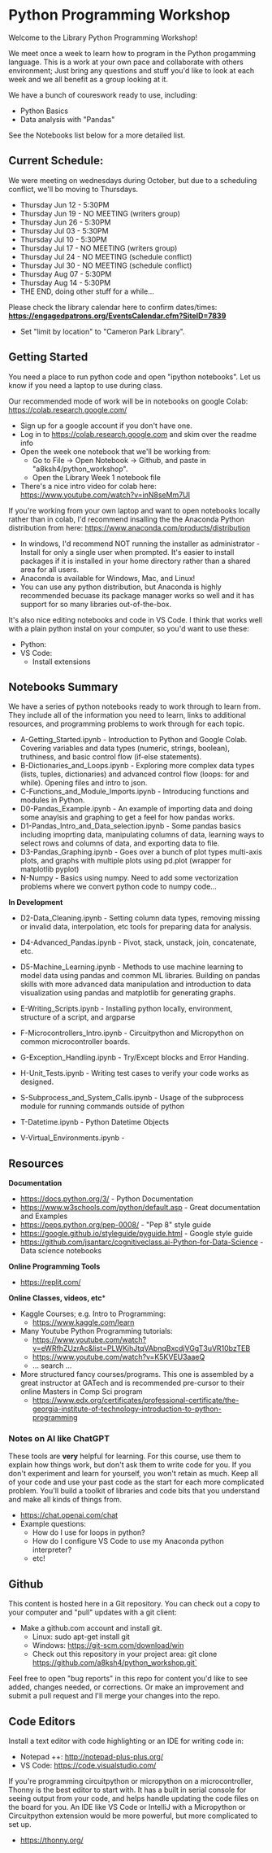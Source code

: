 # Python Programming Workshop

Welcome to the Library Python Programming Workshop!

We meet once a week to learn how to program in the Python progamming language.  This is a work at your own pace and collaborate with others environment; Just bring any questions and stuff you'd like to look at each week and we all benefit as a group looking at it. 

We have a bunch of coureswork ready to use, including:
* Python Basics 
* Data analysis with "Pandas"

See the Notebooks list below for a more detailed list.

## Current Schedule:
We were meeting on wednesdays during October, but due to a scheduling conflict, we'll bo moving to Thursdays.
* Thursday Jun 12 - 5:30PM
* Thursday Jun 19 - NO MEETING (writers group)
* Thursday Jun 26 - 5:30PM
* Thursday Jul 03 - 5:30PM
* Thursday Jul 10 - 5:30PM
* Thursday Jul 17 - NO MEETING (writers group)
* Thursday Jul 24 - NO MEETING (schedule conflict)
* Thursday Jul 30 - NO MEETING (schedule conflict)
* Thursday Aug 07 - 5:30PM
* Thursday Aug 14 - 5:30PM
* THE END, doing other stuff for a while...

Please check the library calendar here to confirm dates/times: **https://engagedpatrons.org/EventsCalendar.cfm?SiteID=7839**
* Set "limit by location" to "Cameron Park Library".

## Getting Started
You need a place to run python code and open "ipython notebooks".  Let us know if you need a laptop to use during class.

Our recommended mode of work will be in notebooks on google Colab: https://colab.research.google.com/
* Sign up for a google account if you don't have one.
* Log in to https://colab.research.google.com and skim over the readme info
* Open the week one notebook that we'll be working from:
  * Go to File -> Open Notebook -> Github, and paste in "a8ksh4/python_workshop".
  * Open the Library Week 1 notebook file
* There's a nice intro video for colab here: https://www.youtube.com/watch?v=inN8seMm7UI
 
If you're working from your own laptop and want to open notebooks locally rather than in colab, I'd recommend insalling the the Anaconda Python distribution from here: https://www.anaconda.com/products/distribution
  * In windows, I'd recommend NOT running the installer as administrator - Install for only a single user when prompted.  It's easier to install packages if it is installed in your home directory rather than a shared area for all users.
  * Anaconda is available for Windows, Mac, and Linux!
  * You can use any python distribution, but Anaconda is highly recommended becuase its package manager works so well and it has support for so many libraries out-of-the-box.

It's also nice editing notebooks and code in VS Code.  I think that works well with a plain python instal on your computer, so you'd want to use these:
* Python: 
* VS Code: 
  * Install extensions

## Notebooks Summary
We have a series of python notebooks ready to work through to learn from.  They include all of the information you need to learn, links to additional resources, and programming problems to work through for each topic.  

* A-Getting_Started.ipynb - Introduction to Python and Google Colab. Covering variables and data types (numeric, strings, boolean), truthiness, and basic control flow (if-else statements).
* B-Dictionaries_and_Loops.ipynb - Exploring more complex data types (lists, tuples, dictionaries) and advanced control flow (loops: for and while).  Opening files and intro to json.
* C-Functions_and_Module_Imports.ipynb - Introducing functions and modules in Python.
* D0-Pandas_Example.ipynb - An example of importing data and doing some anaylsis and graphing to get a feel for how pandas works. 
* D1-Pandas_Intro_and_Data_selection.ipynb - Some pandas basics including imoprting data, manipulating columns of data, learning ways to select rows and columns of data, and exporting data to file. 
* D3-Pandas_Graphing.ipynb - Goes over a bunch of plot types multi-axis plots, and graphs with multiple plots using pd.plot (wrapper for matplotlib pyplot)
* N-Numpy - Basics using numpy.  Need to add some vectorization problems where we convert python code to numpy code...

**In Development**
* D2-Data_Cleaning.ipynb - Setting column data types, removing missing or invalid data, interpolation, etc tools for preparing data for analysis.

* D4-Advanced_Pandas.ipynb - Pivot, stack, unstack, join, concatenate, etc. 
* D5-Machine_Learning.ipynb - Methods to use machine learning to model data using pandas and common ML libraries. Building on pandas skills with more advanced data manipulation and introduction to data visualization using pandas and matplotlib for generating graphs.
* E-Writing_Scripts.ipynb - Installing python locally, environment, structure of a script, and argparse
* F-Microcontrollers_Intro.ipynb - Circuitpython and Micropython on common microcontroller boards.
* G-Exception_Handling.ipynb - Try/Except blocks and Error Handing.
* H-Unit_Tests.ipynb - Writing test cases to verify your code works as designed.
* S-Subprocess_and_System_Calls.ipynb - Usage of the subprocess module for running commands outside of python
* T-Datetime.ipynb - Python Datetime Objects
* V-Virtual_Environments.ipynb - 

## Resources
**Documentation**
* https://docs.python.org/3/ - Python Documentation
* https://www.w3schools.com/python/default.asp - Great documentation and Examples
* https://peps.python.org/pep-0008/ - "Pep 8" style guide
* https://google.github.io/styleguide/pyguide.html - Google style guide
* https://github.com/jsantarc/cognitiveclass.ai-Python-for-Data-Science - Data science notebooks

**Online Programming Tools**
* https://replit.com/

**Online Classes, videos, etc***
* Kaggle Courses; e.g. Intro to Programming:
  * https://www.kaggle.com/learn
* Many Youtube Python Programming tutorials:
  * https://www.youtube.com/watch?v=eWRfhZUzrAc&list=PLWKjhJtqVAbnqBxcdjVGgT3uVR10bzTEB
  * https://www.youtube.com/watch?v=K5KVEU3aaeQ
  * ... search ... 
* More structured fancy courses/programs.  This one is assembled by a great instructor at GATech and is recommended pre-cursor to their online Masters in Comp Sci program
  * https://www.edx.org/certificates/professional-certificate/the-georgia-institute-of-technology-introduction-to-python-programming

### Notes on AI like ChatGPT
These tools are **very** helpful for learning.  For this course, use them to explain how things work, but don't ask them to write code for you.  If you don't experiment and learn for yourself, you won't retain as much.  Keep all of your code and use your past code as the start for each more complicated problem.  You'll build a toolkit of libraries and code bits that you understand and make all kinds of things from.

* https://chat.openai.com/chat
* Example questions:
  * How do I use for loops in python?
  * How do I configure VS Code to use my Anaconda python interpreter?
  * etc!  

## Github
This content is hosted here in a Git repository. You can check out a copy to your computer and "pull" updates with a git client:
* Make a github.com account and install git. 
  * Linux:  sudo apt-get install git
  * Windows:  https://git-scm.com/download/win
  * Check out this repository in your project area: git clone https://github.com/a8ksh4/python_workshop.git`

Feel free to open "bug reports" in this repo for content you'd like to see added, changes needed, or corrections.  Or make  an improvement and submit a pull request and I'll merge your changes into the repo.

## Code Editors
Install a text editor with code highlighting or an IDE for writing code in:
* Notepad ++: http://notepad-plus-plus.org/
* VS Code: https://code.visualstudio.com/

If you're programming circuitpython or micropython on a microcontroller, Thonny is the best editor to start with.  It has a built in serial console for seeing output from your code, and helps handle updating the code files on the board for you. An IDE like VS Code or IntelliJ with a Micropython or Circuitpython extension would be more powerful, but more complicated to set up.
* https://thonny.org/

